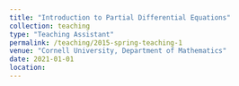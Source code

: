 ```yaml
---
title: "Introduction to Partial Differential Equations"
collection: teaching
type: "Teaching Assistant"
permalink: /teaching/2015-spring-teaching-1
venue: "Cornell University, Department of Mathematics"
date: 2021-01-01
location: 
---
```

